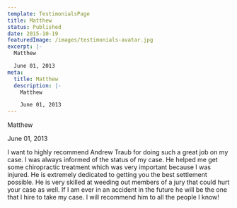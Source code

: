 ```yaml
---
template: TestimonialsPage
title: Matthew
status: Published
date: 2015-10-19
featuredImage: /images/testimonials-avatar.jpg
excerpt: |-
  Matthew

  June 01, 2013
meta:
  title: Matthew
  description: |-
    Matthew

    June 01, 2013
---
```

<!--StartFragment-->

Matthew

June 01, 2013





I want to highly recommend Andrew Traub for doing such a great job on my case. I was always informed of the status of my case. He helped me get some chiropractic treatment which was very important because I was injured. He is extremely dedicated to getting you the best settlement possible. He is very skilled at weeding out members of a jury that could hurt your case as well. If I am ever in an accident in the future he will be the one that I hire to take my case. I will recommend him to all the people I know!

<!--EndFragment-->